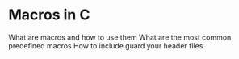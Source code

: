 # Macros in C 
What are macros and how to use them
What are the most common predefined macros
How to include guard your header files
